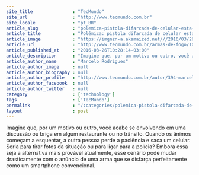 ```yaml
---
site_title               : "TecMundo"
site_url                 : "http://www.tecmundo.com.br"
site_locale              : "pt_BR"
article_slug             : "polemica-pistola-difarcada-de-celular-esta-prestes-a-ser-lancada-nos-eua"
article_title            : "Polêmica: pistola difarçada de celular está prestes a ser lançada nos EUA"
article_image            : "https://imgnzn-a.akamaized.net///2016/03/26/26102705300101-t1200x480.jpg"
article_url              : "http://www.tecmundo.com.br/armas-de-fogo/102834-polemica-pistola-difarcada-celular-prestes-lancada-eua.htm"
article_published_at     : "2016-03-26T10:28:14-03:00"
article_description      : "Imagine que, por um motivo ou outro, você acabe se envolvendo em uma discussão ou briga em algum restaurante ou no trânsito. Quando os ânimos começam a esquentar, a outra pessoa perde a paciência e saca um celular. Seria para tirar fotos da situação ou para ligar para a polícia? Embora essa seja a alternativa mais provável atualmente, esse cenário pode mudar drasticamente com o anúncio de uma arma que se disfarça perfeitamente como um smartphone convencional."
article_author_name      : "Marcelo Rodrigues"
article_author_image     : null
article_author_biography : null
article_author_profile   : "http://www.tecmundo.com.br/autor/394-marcelo-rodrigues/"
article_author_facebook  : null
article_author_twitter   : null
category                 : ['technology']
tags                     : ['TecMundo']
permalink                : "/:categories/polemica-pistola-difarcada-de-celular-esta-prestes-a-ser-lancada-nos-eua/"
layout                   : post
---
```


Imagine que, por um motivo ou outro, você acabe se envolvendo em uma discussão ou briga em algum restaurante ou no trânsito. Quando os ânimos começam a esquentar, a outra pessoa perde a paciência e saca um celular. Seria para tirar fotos da situação ou para ligar para a polícia? Embora essa seja a alternativa mais provável atualmente, esse cenário pode mudar drasticamente com o anúncio de uma arma que se disfarça perfeitamente como um smartphone convencional.
